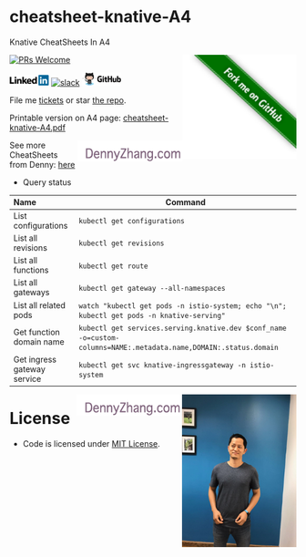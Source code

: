 # cheatsheet-knative-A4
Knative CheatSheets In A4

<a href="https://github.com/DennyZhang?tab=followers"><img align="right" width="200" height="183" src="https://raw.githubusercontent.com/USDevOps/mywechat-slack-group/master/images/fork_github.png" /></a>

[![PRs Welcome](https://img.shields.io/badge/PRs-welcome-brightgreen.svg)](http://makeapullrequest.com)

[![LinkedIn](https://raw.githubusercontent.com/USDevOps/mywechat-slack-group/master/images/linkedin_icon.png)](https://www.linkedin.com/in/dennyzhang001) <a href="https://www.dennyzhang.com/slack" target="_blank" rel="nofollow"><img src="http://slack.dennyzhang.com/badge.svg" alt="slack"/></a> [![Github](https://raw.githubusercontent.com/USDevOps/mywechat-slack-group/master/images/github.png)](https://github.com/DennyZhang)

File me [tickets](https://github.com/DennyZhang/cheatsheet-knative-A4/issues) or star [the repo](https://github.com/DennyZhang/cheatsheet-knative-A4).

Printable version on A4 page: [cheatsheet-knative-A4.pdf](cheatsheet-knative-A4.pdf)

<a href="https://www.dennyzhang.com"><img align="right" width="185" height="37" src="https://raw.githubusercontent.com/USDevOps/mywechat-slack-group/master/images/dns_small.png"></a>

See more CheatSheets from Denny: [here](https://github.com/topics/denny-cheatsheets)

- Query status

| Name                        | Command                                                                                                           |
| :-------------------------- | ----------------------------------------------------------------------------------------------------------------  |
| List configurations         | `kubectl get configurations`                                                                                      |
| List all revisions          | `kubectl get revisions`                                                                                           |
| List all functions          | `kubectl get route`                                                                                               |
| List all gateways           | `kubectl get gateway --all-namespaces`                                                                            |
| List all related pods       | `watch "kubectl get pods -n istio-system; echo "\n"; kubectl get pods -n knative-serving"`                        |
| Get function domain name    | `kubectl get services.serving.knative.dev $conf_name -o=custom-columns=NAME:.metadata.name,DOMAIN:.status.domain` |
| Get ingress gateway service | `kubectl get svc knative-ingressgateway -n istio-system`                                                          |

<a href="https://www.dennyzhang.com"><img align="right" width="201" height="268" src="https://raw.githubusercontent.com/USDevOps/mywechat-slack-group/master/images/denny_201706.png"></a>

<a href="https://www.dennyzhang.com"><img align="right" src="https://raw.githubusercontent.com/USDevOps/mywechat-slack-group/master/images/dns_small.png"></a>
# License
- Code is licensed under [MIT License](https://www.dennyzhang.com/wp-content/mit_license.txt).
